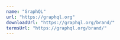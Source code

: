 ```yaml
---
name: "GraphQL"
url: "https://graphql.org"
downloadUrl: "https://graphql.org/brand/"
termsUrl: "https://graphql.org/brand/"
---
```

